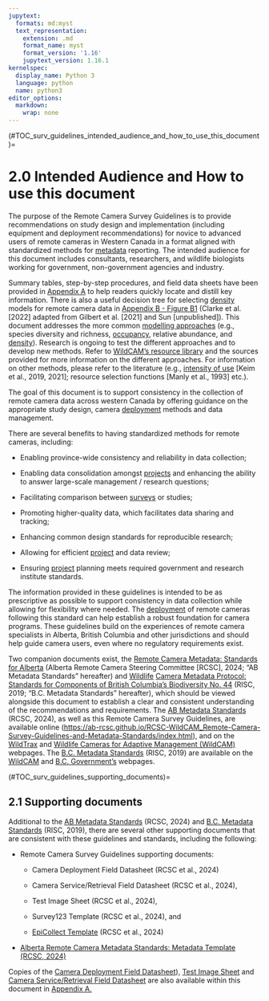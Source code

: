 ```yaml
---
jupytext:
  formats: md:myst
  text_representation:
    extension: .md
    format_name: myst
    format_version: '1.16'
    jupytext_version: 1.16.1
kernelspec:
  display_name: Python 3
  language: python
  name: python3
editor_options: 
  markdown: 
    wrap: none
---
```


(#TOC_surv_guidelines_intended_audience_and_how_to_use_this_document)=

# 2.0 Intended Audience and How to use this document

The purpose of the Remote Camera Survey Guidelines is to provide recommendations on study design and implementation (including equipment and deployment recommendations) for novice to advanced users of remote cameras in Western Canada in a format aligned with standardized methods for [metadata](/3_glossary/3_Glossary.md#metadata) reporting. The intended audience for this document includes consultants, researchers, and wildlife biologists working for government, non-government agencies and industry.

Summary tables, step-by-step procedures, and field data sheets have been provided in [Appendix A](/1_survey-guidelines/1_10.2_AppendixA-Field-Datasheets.md#TOC_surv_guidelines_appendix_a_field_datasheets) to help readers quickly locate and distill key information. There is also a useful decision tree for selecting [density](/3_glossary/3_Glossary.md#density) models for remote camera data in [Appendix B - Figure B1](/1_survey-guidelines/1_11.0_AppendixB-FigureB1.md/#TOC_surv_guidelines_appendix_b) (Clarke et al. [2022] adapted from Gilbert et al. [2021] and Sun [unpublished]). This document addresses the more common [modelling approaches](/3_glossary/3_Glossary.md#mods_modelling_approach) (e.g., species diversity and richness, [occupancy](/3_glossary/3_Glossary.md#occupancy), relative abundance, and [density](/3_glossary/3_Glossary.md#density)). Research is ongoing to test the different approaches and to develop new methods. Refer to [WildCAM’s resource library](https://wildcams.ca/library/camera-trapping-papers-directory/) and the sources provided for more information on the different approaches. For information on other methods, please refer to the literature (e.g., [intensity of use](/3_glossary/3_Glossary.md#intensity_of_use) [Keim et al., 2019, 2021]; resource selection functions [Manly et al., 1993] etc.).

The goal of this document is to support consistency in the collection of remote camera data across western Canada by offering guidance on the appropriate study design, camera [deployment](/3_glossary/3_Glossary.md#deployment) methods and data management.

There are several benefits to having standardized methods for remote cameras, including:

-   Enabling province-wide consistency and reliability in data collection;

-   Enabling data consolidation amongst [projects](/3_glossary/3_Glossary.md#project) and enhancing the ability to answer large-scale management / research questions;

-   Facilitating comparison between [surveys](/3_glossary/3_Glossary.md#survey) or studies;

-   Promoting higher-quality data, which facilitates data sharing and tracking;

-   Enhancing common design standards for reproducible research;

-   Allowing for efficient [project](/3_glossary/3_Glossary.md#project) and data review;

-   Ensuring [project](/3_glossary/3_Glossary.md#project) planning meets required government and research institute standards.

The information provided in these guidelines is intended to be as prescriptive as possible to support consistency in data collection while allowing for flexibility where needed. The [deployment](/3_glossary/3_Glossary.md#deployment) of remote cameras following this standard can help establish a robust foundation for camera programs. These guidelines build on the experiences of remote camera specialists in Alberta, British Columbia and other jurisdictions and should help guide camera users, even where no regulatory requirements exist.

Two companion documents exist, the [Remote Camera Metadata: Standards for Alberta](https://ab-rcsc.github.io/RCSC-WildCAM_Remote-Camera-Survey-Guidelines-and-Metadata-Standards/2_metadata-standards/2_0.1_Citation-and-Info.html) (Alberta Remote Camera Steering Committee [RCSC], 2024; “AB Metadata Standards” hereafter) and [Wildlife](https://www2.gov.bc.ca/assets/gov/environment/natural-resource-stewardship/nr-laws-policy/risc/wcmp_v1.pdf) [Camera Metadata Protocol: Standards for Components of British Columbia’s Biodiversity No. 44](https://www2.gov.bc.ca/assets/gov/environment/natural-resource-stewardship/nr-laws-policy/risc/wcmp_v1.pdf) (RISC, 2019; “B.C. Metadata Standards” hereafter), which should be viewed alongside this document to establish a clear and consistent understanding of the recommendations and requirements. The [AB Metadata Standards](https://ab-rcsc.github.io/RCSC-WildCAM_Remote-Camera-Survey-Guidelines-and-Metadata-Standards/2_metadata-standards/2_0.1_Citation-and-Info.html) (RCSC, 2024), as well as this Remote Camera Survey Guidelines, are available online (https://ab-rcsc.github.io/RCSC-WildCAM_Remote-Camera-Survey-Guidelines-and-Metadata-Standards/index.html), and on the [WildTrax](https://www.wildtrax.ca/home/resources/methods-and-protocols.html) and [Wildlife Cameras for Adaptive Management (WildCAM)](https://wildcams.ca/library/other-organizations-protocols/) webpages. The [B.C. Metadata Standards](https://www2.gov.bc.ca/assets/gov/environment/natural-resource-stewardship/nr-laws-policy/risc/wcmp_v1.pdf) (RISC, 2019) are available on the [WildCAM](https://wildcams.ca/library/other-organizations-protocols) and [B.C. Government’s](https://www2.gov.bc.ca/gov/content/environment/natural-resource-stewardship/laws-policies-standards-guidance/inventory-standards/terrestrial-ecosystems-biodiversity) webpages.

(#TOC_surv_guidelines_supporting_documents)=

## 2.1 Supporting documents

Additional to the [AB Metadata Standards](https://ab-rcsc.github.io/RCSC-WildCAM_Remote-Camera-Survey-Guidelines-and-Metadata-Standards/2_metadata-standards/2_0.1_Citation-and-Info.html) (RCSC, 2024) and [B.C. Metadata Standards](https://www2.gov.bc.ca/assets/gov/environment/natural-resource-stewardship/nr-laws-policy/risc/wcmp_v1.pdf) (RISC, 2019), there are several other supporting documents that are consistent with these guidelines and standards, including the following:

-   Remote Camera Survey Guidelines supporting documents:

    -   Camera Deployment Field Datasheet (RCSC et al., 2024)
    
    -   Camera Service/Retrieval Field Datasheet (RCSC et al., 2024),
    
    -   Test Image Sheet (RCSC et al., 2024),
    
    -   Survey123 Template (RCSC et al., 2024), and
    
    -   [EpiCollect Template](https://five.epicollect.net/project/rcsc-and-wildcam-remote-camera-survey-guidelines) (RCSC et al., 2024)

-   [Alberta Remote Camera Metadata Standards: Metadata Template (RCSC, 2024)](/index.md#FILES_surv_guidelines_datasheet_deployment)

Copies of the [Camera Deployment Field Datasheet](/1_survey-guidelines/1_10.2_AppendixA-Field-Datasheets.md#FILES_surv_guidelines_datasheet_deployment)), [Test Image Sheet](/1_survey-guidelines/1_10.2_AppendixA-Field-Datasheets.md#TOC_surv_guidelines_datasheet_test_image_sheet) and [Camera Service/Retrieval Field Datasheet](/1_survey-guidelines/1_10.2_AppendixA-Field-Datasheets.md#datasheet_service_retrieval) are also available within this document in [Appendix A.](/1_survey-guidelines/1_10.2_AppendixA-Field-Datasheets.md#TOC_surv_guidelines_appendix_a_field_datasheets)
